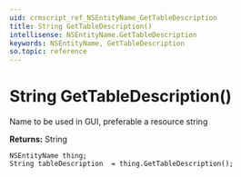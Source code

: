 ```yaml
---
uid: crmscript_ref_NSEntityName_GetTableDescription
title: String GetTableDescription()
intellisense: NSEntityName.GetTableDescription
keywords: NSEntityName, GetTableDescription
so.topic: reference
---
```


# String GetTableDescription()

Name to be used in GUI, preferable a resource string

**Returns:** String

```crmscript
NSEntityName thing;
String tableDescription  = thing.GetTableDescription();
```


